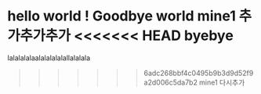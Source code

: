 hello world !
Goodbye world
mine1 추가추가추가
<<<<<<< HEAD
byebye
=======
lalalalalaalalalalalallalalala
>>>>>>> 6adc268bbf4c0495b9b3d9d52f9a2d006c5da7b2
mine1 다시추가